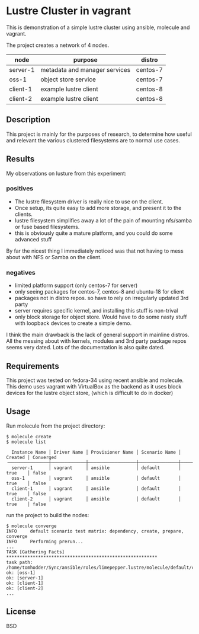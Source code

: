 Lustre Cluster in vagrant
=========

This is demonstration of a simple lustre cluster using ansible, molecule and
vagrant.

The project creates a network of 4 nodes.

|  node | purpose  |  distro |
|---|---|---|
| server-1  | metadata and manager services  |  centos-7 |
| oss-1  |  object store service  |   centos-7 |
| client-1  |  example lustre client  |   centos-8 |
| client-2  |  example lustre client  |   centos-8 |

Description
------------

This project is mainly for the purposes of research, to determine how useful and
relevant the various clustered filesystems are to normal use cases.

Results
-------

My observations on lusture from this experiment:

### positives

- The lustre filesystem driver is really nice to use on the client.
- Once setup, its quite easy to add more storage, and present it to the clients.
- lustre filesystem simplifies away a lot of the pain of mounting nfs/samba or
fuse based filesystems.
- this is obviously quite a mature platform, and you could do some advanced stuff

By far the nicest thing I immediately noticed was that not having to mess about
with NFS or Samba on the client.

### negatives

- limited platform support (only centos-7 for server)
- only seeing packages for centos-7, centos-8 and ubuntu-18 for client
- packages not in distro repos. so have to rely on irregularly updated 3rd party
- server requires specific kernel, and installing this stuff is non-trival
- only block storage for object store. Would have to do some nasty stuff with
loopback devices to create a simple demo.

I think the main drawback is the lack of general support in mainline distros.
All the messing about with kernels, modules and 3rd party package repos seems
very dated. Lots of the documentation is also quite dated.

Requirements
------------

This project was tested on fedora-34 using recent ansible and molecule. This
demo uses vagrant with VirtualBox as the backend as it uses block devices for
the lustre object store, (which is difficult to do in docker)


Usage
----------------

Run molecule from the project directory:

    $ molecule create
    $ molecule list

      Instance Name │ Driver Name │ Provisioner Name │ Scenario Name │ Created │ Converged
    ╶───────────────┼─────────────┼──────────────────┼───────────────┼─────────┼───────────╴
      server-1      │ vagrant     │ ansible          │ default       │ true    │ false
      oss-1         │ vagrant     │ ansible          │ default       │ true    │ false
      client-1      │ vagrant     │ ansible          │ default       │ true    │ false
      client-2      │ vagrant     │ ansible          │ default       │ true    │ false

run the project to build the nodes:

    $ molecule converge
    INFO     default scenario test matrix: dependency, create, prepare, converge
    INFO     Performing prerun...
    ...
    TASK [Gathering Facts] *********************************************************
    task path: /home/tomhodder/Sync/ansible/roles/limepepper.lustre/molecule/default/converge.yml:3
    ok: [oss-1]
    ok: [server-1]
    ok: [client-1]
    ok: [client-2]
    ...







License
-------

BSD


